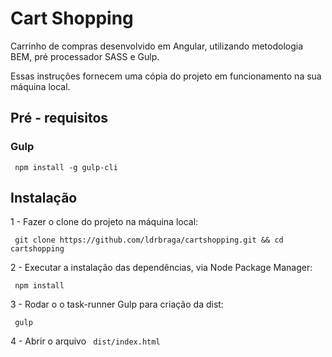 # Cart Shopping

Carrinho de compras desenvolvido em Angular, utilizando metodologia BEM, pré processador SASS e Gulp.

Essas instruções fornecem uma cópia do projeto em funcionamento na sua máquina local.

## Pré - requisitos

### Gulp

`` 
npm install -g gulp-cli
`` 

## Instalação

1 - Fazer o clone do projeto na máquina local:

`` 
git clone https://github.com/ldrbraga/cartshopping.git && cd cartshopping
`` 

2 - Executar a instalação das dependências, via Node Package Manager:

`` 
npm install 
`` 

3 - Rodar o o task-runner Gulp para criação da dist: 

`` 
gulp
`` 

4 - Abrir o arquivo `` dist/index.html`` 

